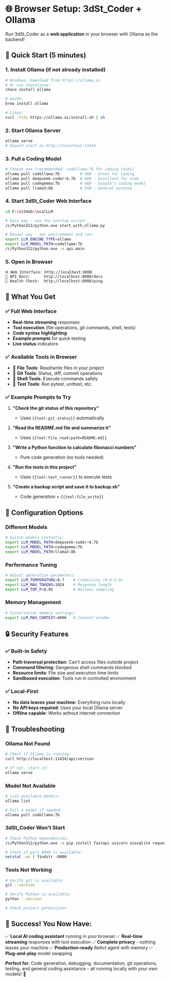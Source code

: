# 🌐 Browser Setup: 3dSt_Coder + Ollama

Run 3dSt_Coder as a **web application** in your browser with Ollama as the backend!

## 🚀 Quick Start (5 minutes)

### 1. **Install Ollama** (if not already installed)
```bash
# Windows: Download from https://ollama.ai
# Or use chocolatey:
choco install ollama

# macOS:
brew install ollama

# Linux:
curl -fsSL https://ollama.ai/install.sh | sh
```

### 2. **Start Ollama Server**
```bash
ollama serve
# Should start on http://localhost:11434
```

### 3. **Pull a Coding Model**
```bash
# Choose one (recommended: codellama:7b for coding tasks)
ollama pull codellama:7b         # 4GB - Great for coding
ollama pull deepseek-coder:6.7b  # 4GB - Excellent for code
ollama pull codegemma:7b         # 4GB - Google's coding model
ollama pull llama3:8b            # 5GB - General purpose
```

### 4. **Start 3dSt_Coder Web Interface**
```bash
cd F:\GitHub\localLLM

# Easy way - use the startup script:
/c/Python312/python.exe start_with_ollama.py

# Manual way - set environment and run:
export LLM_ENGINE_TYPE=ollama
export LLM_MODEL_PATH=codellama:7b
/c/Python312/python.exe -m api.main
```

### 5. **Open in Browser**
```
🌐 Web Interface: http://localhost:8000
📖 API Docs:      http://localhost:8000/docs
💓 Health Check:  http://localhost:8000/ping
```

## 🎯 **What You Get**

### ✅ **Full Web Interface**
- **Real-time streaming** responses
- **Tool execution** (file operations, git commands, shell, tests)
- **Code syntax highlighting**
- **Example prompts** for quick testing
- **Live status** indicators

### ✅ **Available Tools in Browser**
- 📁 **File Tools**: Read/write files in your project
- 🔄 **Git Tools**: Status, diff, commit operations
- 🐚 **Shell Tools**: Execute commands safely
- 🧪 **Test Tools**: Run pytest, unittest, etc.

### ✅ **Example Prompts to Try**
1. **"Check the git status of this repository"**
   - Uses `{{tool:git_status}}` automatically

2. **"Read the README.md file and summarize it"**
   - Uses `{{tool:file_read:path=README.md}}`

3. **"Write a Python function to calculate fibonacci numbers"**
   - Pure code generation (no tools needed)

4. **"Run the tests in this project"**
   - Uses `{{tool:test_runner}}` to execute tests

5. **"Create a backup script and save it to backup.sh"**
   - Code generation + `{{tool:file_write}}`

## 🔧 **Configuration Options**

### **Different Models**
```bash
# Switch models instantly:
export LLM_MODEL_PATH=deepseek-coder:6.7b
export LLM_MODEL_PATH=codegemma:7b
export LLM_MODEL_PATH=llama3:8b
```

### **Performance Tuning**
```bash
# Adjust generation parameters:
export LLM_TEMPERATURE=0.7    # Creativity (0.0-2.0)
export LLM_MAX_TOKENS=1024    # Response length
export LLM_TOP_P=0.95         # Nucleus sampling
```

### **Memory Management**
```bash
# Conversation memory settings:
export LLM_MAX_CONTEXT=4096   # Context window
```

## 🔒 **Security Features**

### ✅ **Built-in Safety**
- **Path traversal protection**: Can't access files outside project
- **Command filtering**: Dangerous shell commands blocked
- **Resource limits**: File size and execution time limits
- **Sandboxed execution**: Tools run in controlled environment

### ✅ **Local-First**
- **No data leaves your machine**: Everything runs locally
- **No API keys required**: Uses your local Ollama server
- **Offline capable**: Works without internet connection

## 🚨 **Troubleshooting**

### **Ollama Not Found**
```bash
# Check if Ollama is running:
curl http://localhost:11434/api/version

# If not, start it:
ollama serve
```

### **Model Not Available**
```bash
# List available models:
ollama list

# Pull a model if needed:
ollama pull codellama:7b
```

### **3dSt_Coder Won't Start**
```bash
# Check Python dependencies:
/c/Python312/python.exe -m pip install fastapi uvicorn aiosqlite requests

# Check if port 8000 is available:
netstat -an | findstr :8000
```

### **Tools Not Working**
```bash
# Verify git is available:
git --version

# Verify Python is available:
python --version

# Check project permissions
```

## 🎉 **Success! You Now Have:**

✅ **Local AI coding assistant** running in your browser
✅ **Real-time streaming** responses with tool execution
✅ **Complete privacy** - nothing leaves your machine
✅ **Production-ready** ReAct agent with memory
✅ **Plug-and-play** model swapping

**Perfect for**: Code generation, debugging, documentation, git operations, testing, and general coding assistance - all running locally with your own models! 🚀
